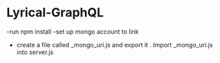 # Lyrical-GraphQL

-run npm install
-set up mongo account to link

- create a file called \_mongo_uri.js and export it . Import \_mongo_uri.js into server.js
